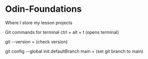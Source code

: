 # Odin-Foundations
Where I store my lesson projects

Git commands for terminal
ctrl + alt + t (opens terminal)

git --version = (check version)

git config --global init.defaultBranch main = (set git branch to main)
